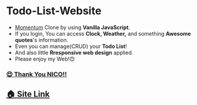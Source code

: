 # Todo-List-Website

- [Momentum](https://momentumdash.com/) Clone by using **Vanilla JavaScript**.
- If you login, You can access **Clock, Weather,** and something **Awesome quotes**'s information.
- Even you can manage(CRUD) your **Todo List**!
- And also little **Rresponsive web design** applied.
- Please enjoy my Web!😊

### [😍 Thank You NICO!!](https://nomadcoders.co/community/thread/8098)
## [🏠 Site Link](https://mouse7871.github.io/todo-list-web/)
